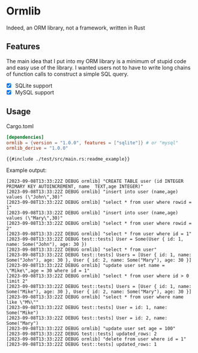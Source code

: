 # Ormlib

Indeed, an ORM library, not a framework, written in Rust

## Features

The main idea that I put into my ORM library is a minimum of stupid code and easy use of the library. I wanted users not to have to write long chains of function calls to construct a simple SQL query.

- [x] SQLite support
- [x] MySQL support

## Usage

Cargo.toml

```toml
[dependencies]
ormlib = {version = "1.0.0", features = ["sqlite"]} # or "mysql"
ormlib_derive = "1.0.0"
```

```rust,ignore
{{#include ./test/src/main.rs:readme_example}}
```


Example output:

```text 
[2023-09-08T13:33:22Z DEBUG ormlib] "CREATE TABLE user (id INTEGER PRIMARY KEY AUTOINCREMENT, name  TEXT,age INTEGER)"
[2023-09-08T13:33:22Z DEBUG ormlib] "insert into user (name,age) values (\"John\",30)"
[2023-09-08T13:33:22Z DEBUG ormlib] "select * from user where rowid = 1"
[2023-09-08T13:33:22Z DEBUG ormlib] "insert into user (name,age) values (\"Mary\",30)"
[2023-09-08T13:33:22Z DEBUG ormlib] "select * from user where rowid = 2"
[2023-09-08T13:33:22Z DEBUG ormlib] "select * from user where id = 1"
[2023-09-08T13:33:22Z DEBUG test::tests] User = Some(User { id: 1, name: Some("John"), age: 30 })
[2023-09-08T13:33:22Z DEBUG ormlib] "select * from user"
[2023-09-08T13:33:22Z DEBUG test::tests] Users = [User { id: 1, name: Some("John"), age: 30 }, User { id: 2, name: Some("Mary"), age: 30 }]
[2023-09-08T13:33:22Z DEBUG ormlib] "update user set name = \"Mike\",age = 30 where id = 1"
[2023-09-08T13:33:22Z DEBUG ormlib] "select * from user where id > 0 limit 2"
[2023-09-08T13:33:22Z DEBUG test::tests] Users = [User { id: 1, name: Some("Mike"), age: 30 }, User { id: 2, name: Some("Mary"), age: 30 }]
[2023-09-08T13:33:22Z DEBUG ormlib] "select * from user where name like \"M%\""
[2023-09-08T13:33:22Z DEBUG test::tests] User = id: 1, name: Some("Mike")
[2023-09-08T13:33:22Z DEBUG test::tests] User = id: 2, name: Some("Mary")
[2023-09-08T13:33:22Z DEBUG ormlib] "update user set age = 100"
[2023-09-08T13:33:22Z DEBUG test::tests] updated_rows: 2
[2023-09-08T13:33:22Z DEBUG ormlib] "delete from user where id = 1"
[2023-09-08T13:33:22Z DEBUG test::tests] updated_rows: 1
```

